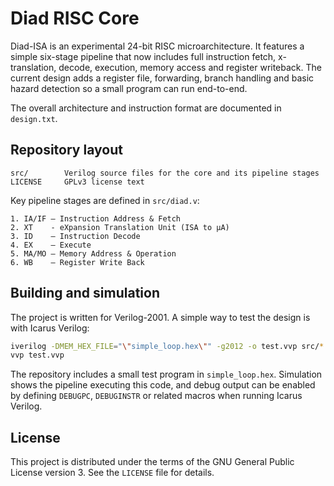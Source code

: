 # Diad RISC Core

Diad-ISA is an experimental 24-bit RISC microarchitecture. It features a simple six-stage pipeline that now includes full instruction fetch, x-translation, decode, execution, memory access and register writeback.
The current design adds a register file, forwarding, branch handling and basic hazard detection so a small program can run end-to-end.

The overall architecture and instruction format are documented in `design.txt`.

## Repository layout

```
src/        Verilog source files for the core and its pipeline stages
LICENSE     GPLv3 license text
```

Key pipeline stages are defined in `src/diad.v`:

```
1. IA/IF – Instruction Address & Fetch
2. XT    - eXpansion Translation Unit (ISA to µA)
3. ID    – Instruction Decode
4. EX    – Execute
5. MA/MO – Memory Address & Operation
6. WB    – Register Write Back
```

## Building and simulation

The project is written for Verilog-2001. A simple way to test the design is with Icarus Verilog:

```bash
iverilog -DMEM_HEX_FILE="\"simple_loop.hex\"" -g2012 -o test.vvp src/*.v
vvp test.vvp
```

The repository includes a small test program in `simple_loop.hex`.
Simulation shows the pipeline executing this code, and debug output can be enabled by defining `DEBUGPC`, `DEBUGINSTR` or related macros when running Icarus Verilog.

## License

This project is distributed under the terms of the GNU General Public License version 3. See the `LICENSE` file for details.
